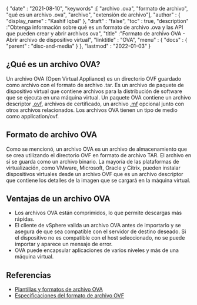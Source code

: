 {
  "date" : "2021-08-10",
  "keywords" :[ "archivo .ova", "formato de archivo", "qué es un archivo .ova", "archivo", "extensión de archivo"],
  "author" : {
    "display_name" : "Kashif Iqbal"
},
  "draft" : "false",
   "toc" : true,
  "description" :"Obtenga información sobre qué es un formato de archivo .ova y las API que pueden crear y abrir archivos ova",
  "title" :"Formato de archivo OVA - Abrir archivo de dispositivo virtual",
  "linktitle" : "OVA",
  "menu" : {
    "docs" : {
      "parent" : "disc-and-media"
}
},
  "lastmod" : "2022-01-03"
}

## ¿Qué es un archivo OVA?

Un archivo OVA (Open Virtual Appliance) es un directorio OVF guardado como archivo con el formato de archivo .tar. Es un archivo de paquete de dispositivo virtual que contiene archivos para la distribución de software que se ejecuta en una máquina virtual. Un paquete OVA contiene un archivo descriptor [.ovf](/es/disc-and-media/ovf/), archivos de certificado, un archivo [.mf](/es/programming/mf/) opcional junto con otros archivos relacionados. Los archivos OVA tienen un tipo de medio como application/ovf.

## Formato de archivo OVA

Como se mencionó, un archivo OVA es un archivo de almacenamiento que se crea utilizando el directorio OVF en formato de archivo TAR. El archivo en sí se guarda como un archivo binario. La mayoría de las plataformas de virtualización, como VMware, Microsoft, Oracle y Citrix, pueden instalar dispositivos virtuales desde un archivo OVF que es un archivo descriptor que contiene los detalles de la imagen que se cargará en la máquina virtual.

## Ventajas de un archivo OVA

* Los archivos OVA están comprimidos, lo que permite descargas más rápidas.
* El cliente de vSphere valida un archivo OVA antes de importarlo y se asegura de que sea compatible con el servidor de destino deseado. Si el dispositivo no es compatible con el host seleccionado, no se puede importar y aparece un mensaje de error.
* OVA puede encapsular aplicaciones de varios niveles y más de una máquina virtual.

## Referencias

* [Plantillas y formatos de archivo OVA](https://docs.vmware.com/en/VMware-vSphere/7.0/com.vmware.vsphere.vm_admin.doc/GUID-AE61948B-C2EE-436E-BAFB-3C7209088552.html)
* [Especificaciones del formato de archivo OVF](https://products.conholdate.app/viewer/view/3XKCLQbwAw/open-virtualization-format-specification-dsp0243_1-1-0.pdf)

